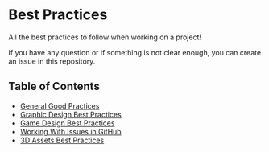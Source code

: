 # Best Practices

All the best practices to follow when working on a project! 

If you have any question or if something is not clear enough, you can create an issue in this repository.

## Table of Contents

 - [General Good Practices](General%20Good%20Practices.md)
 - [Graphic Design Best Practices](Graphic%20Design%20Best%20Practices.md)
 - [Game Design Best Practices ](Game%20Design%20Best%20Practices.md)
 - [Working With Issues in GitHub ](Working%20With%20Issues.md)
 - [3D Assets Best Practices](3D%20Assets%20Best%20Practices.md)
